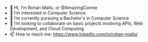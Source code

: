 - 👋 Hi, I’m Rohan Mallu, or @AmazingConnie
- 👀 I’m interested in Computer Science
- 🌱 I’m currently pursuing a Bachelor's in Computer Science
- 💞️ I’m looking to collaborate on basic projects involving APIs, Web Development, and Cloud Computing
- 📫 How to reach me: https://www.linkedin.com/in/rohan-mallu/

<!---
AmazingConnie/AmazingConnie is a ✨ special ✨ repository because its `README.md` (this file) appears on your GitHub profile.
You can click the Preview link to take a look at your changes.
--->

